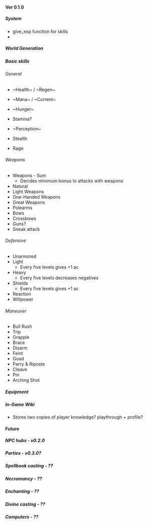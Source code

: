 
#### Ver 0.1.0

##### System
- give_exp function for skills
- 

##### World Generation
##### Basic skills
###### General
- ~Health~ / ~Regen~
- ~Mana~ / ~Current~
- ~Hunger~
- Stamina?

- ~Perception~
- Stealth
- Rage

###### Weapons
- Weapons - Sum
  - Decides minimum bonus to attacks with weapons
- Natural
- Light Weapons
- One-Handed Weapons
- Great Weapons
- Polearms
- Bows
- Crossbows
- Guns?
- Sneak attack

###### Defensive
- Unarmored
- Light
  - Every five levels gives +1 ac
- Heavy
  - Every five levels decreases negatives
- Shields
  - Every five levels gives +1 ac
- Reaction
- Willpower

###### Maneuver
- Bull Rush
- Trip
- Grapple
- Brace
- Disarm
- Feint
- Goad
- Parry & Riposte
- Cleave
- Pin
- Arching Shot

##### Equipment
##### In-Game Wiki
- Stores two copies of player knowledge? playthrough + profile?


#### Future

##### NPC hubs          - v0.2.0
##### Parties           - v0.3.0?
##### Spellbook casting - ??
##### Necromancy        - ??
##### Enchanting        - ??
##### Divine casting    - ??
##### Computers         - ??

